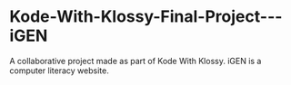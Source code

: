 # Kode-With-Klossy-Final-Project---iGEN
A collaborative project made as part of Kode With Klossy. iGEN is a computer literacy website.
